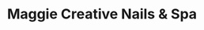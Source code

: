 ---
title: "Maggie Creative Nails & Spa"
url: /staten-island/maggie-creative-nails-and-spa/
shop: beauty
---